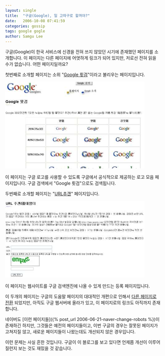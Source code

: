 ```yaml
---
layout: single
title:  "구글(Google), 일 고따구로 할꺼야?"
date:   2006-10-08 07:41:59
categories: gossip
tags: google gogle
author: Samgu Lee
---
```

구글(Google)이 한국 서비스에 신경을 전혀 쓰지 않았던 시기에 존재했던 페이지를 소개합니다. 이 페이지는 다른 페이지에 어엿하게 링크가 되어 있지만, 저로선 전혀 읽을 수가 없습니다. 어떤 페이지일까요?

첫번째로 소개할 페이지는 소위 "[Google 룃검](http://www.google.co.kr/stickers.html)"이라고 불리우는 페이지입니다.

![구글 룃검](/assets/google_rutgum.jpg)

이 페이지는 구글 로고를 사용할 수 있도록 구글에서 공식적으로 제공하는 로고 모음 페이지입니다. 구글 검색에서 "Google 룃검"으로도 검색됩니다.

두번째로 소개할 페이지는 "[URL추걘](http://www.google.co.kr/addurl/?continue=/addurl)" 페이지입니다.

![URL추걘](/assets/google_add.jpg)

이 페이지는 웹사이트를 구글 검색엔진에 나올 수 있게 만드는 등록 페이지입니다.

이 두개의 페이지는 구글의 도움말 페이지의 대대적인 개편으로 인해서 [다른 페이지로 전환](http://www.google.co.kr/intl/ko/logos.html) 되었지만, 아직도 구글 웹서버에 올라가 있고, 이 페이지로의 링크도 아직까지 존재합니다.

네이버도 [이런 페이지들]({% post_url 2006-06-21-naver-change-robots %})이 존재하긴 하지만, 그것들은 예전의 페이지들이고, 이번 구글의 경우는 잘못된 페이지가 고쳐지질 않고, 새로운 페이지들이 나왔는데도 개선되지 않은 경우입니다.

이런 문제는 사실 흔한 것입니다. 구글이 이 블로그를 보고 있다면 언제쯤 개선이 이루어질런지 보는 것도 재밌을 것 같습니다.
